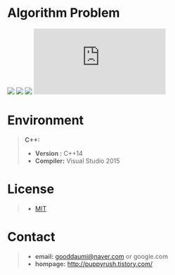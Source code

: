 # Algorithm Problem
[![](https://d2gd6pc034wcta.cloudfront.net/images/logo.png)](https://www.acmicpc.net/user/cks1023)
[![](https://code.google.com/codejam/assets/codejam-logo-300x76.png)](https://code.google.com/codejam/)
[![](https://algospot.com/)](https://algospot.com/user/profile/30469)
[![](http://www.codeup.kr/JudgeOnline/index.php)](http://www.codeup.kr/JudgeOnline/userinfo.php?user=cks1023)


# Environment
> **C++:**
> - **Version :** C++14
> - **Compiler:** Visual Studio 2015


# License
> - [MIT](LICENSE)


# Contact
> - **email:** gooddaumi@naver.com or google.com
> - **hompage:** http://puppyrush.tistory.com/